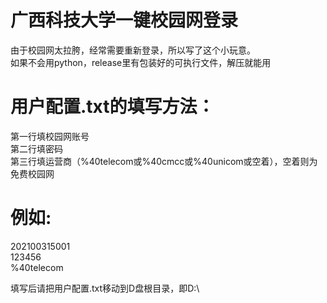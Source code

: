 # 广西科技大学一键校园网登录
由于校园网太拉胯，经常需要重新登录，所以写了这个小玩意。<br />
如果不会用python，release里有包装好的可执行文件，解压就能用

# 用户配置.txt的填写方法：
第一行填校园网账号<br />
第二行填密码<br />
第三行填运营商（%40telecom或%40cmcc或%40unicom或空着），空着则为免费校园网<br />

# 例如:
202100315001<br />
123456<br />
%40telecom<br />

填写后请把用户配置.txt移动到D盘根目录，即D:\
